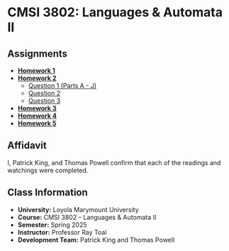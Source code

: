 # CMSI 3802: Languages & Automata II

## Assignments

- [**Homework 1**](Homework1)
- [**Homework 2**](Homework2)
    - [Question 1 (Parts A - J)](Homework2/Question1.js)
    - [Question 2](Homework2/Question2.txt)
    - [Question 3](Homework2/Question3.js)
- [**Homework 3**](Homework3)
- [**Homework 4**](Homework4)
- [**Homework 5**](Homework5)

## Affidavit
I, Patrick King, and Thomas Powell confirm that each of the readings and watchings were completed.

## Class Information

- **University:** Loyola Marymount University
- **Course:** CMSI 3802 – Languages & Automata II
- **Semester:** Spring 2025
- **Instructor:** Professor Ray Toal
- **Development Team:** Patrick King and Thomas Powell